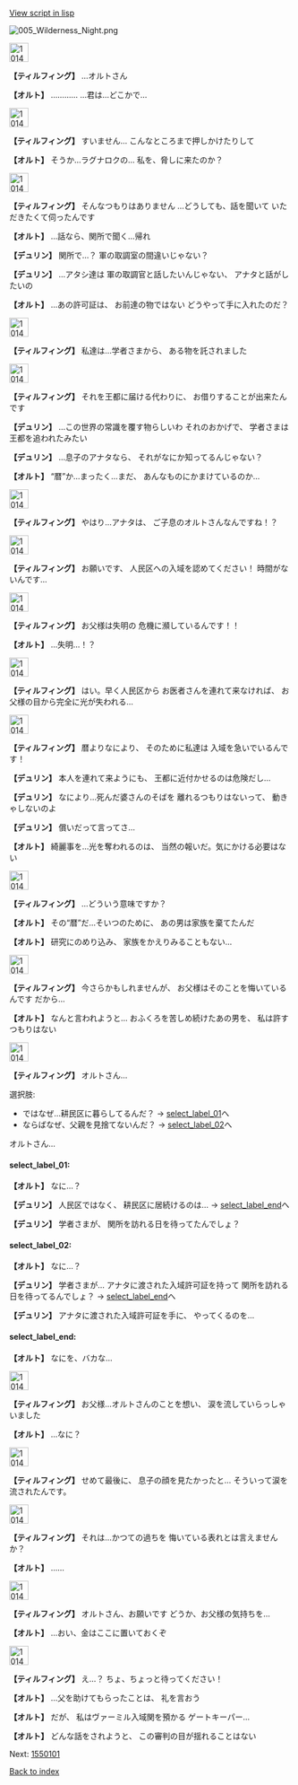 [View script in lisp](../scripts/1541003.txt)

![005_Wilderness_Night.png](../images/backgrounds/005_Wilderness_Night.png)

<img src="../images/units/101431.png" alt="101431.png" height="34"/>

**【ティルフィング】**
…オルトさん

**【オルト】**
…………
…君は…どこかで…

<img src="../images/units/101431.png" alt="101431.png" height="34"/>

**【ティルフィング】**
すいません…
こんなところまで押しかけたりして

**【オルト】**
そうか…ラグナロクの…
私を、脅しに来たのか？

<img src="../images/units/101431.png" alt="101431.png" height="34"/>

**【ティルフィング】**
そんなつもりはありません
…どうしても、話を聞いて
いただきたくて伺ったんです

**【オルト】**
…話なら、関所で聞く…帰れ

**【デュリン】**
関所で…？
軍の取調室の間違いじゃない？

**【デュリン】**
…アタシ達は
軍の取調官と話したいんじゃない、
アナタと話がしたいの

**【オルト】**
…あの許可証は、
お前達の物ではない
どうやって手に入れたのだ？

<img src="../images/units/101431.png" alt="101431.png" height="34"/>

**【ティルフィング】**
私達は…学者さまから、
ある物を託されました

<img src="../images/units/101431.png" alt="101431.png" height="34"/>

**【ティルフィング】**
それを王都に届ける代わりに、
お借りすることが出来たんです

**【デュリン】**
…この世界の常識を覆す物らしいわ
それのおかげで、
学者さまは王都を追われたみたい

**【デュリン】**
…息子のアナタなら、
それがなにか知ってるんじゃない？

**【オルト】**
“暦”か…まったく…まだ、
あんなものにかまけているのか…

<img src="../images/units/101431.png" alt="101431.png" height="34"/>

**【ティルフィング】**
やはり…アナタは、
ご子息のオルトさんなんですね！？

<img src="../images/units/101431.png" alt="101431.png" height="34"/>

**【ティルフィング】**
お願いです、
人民区への入域を認めてください！
時間がないんです…

<img src="../images/units/101431.png" alt="101431.png" height="34"/>

**【ティルフィング】**
お父様は失明の
危機に瀕しているんです！！

**【オルト】**
…失明…！？

<img src="../images/units/101431.png" alt="101431.png" height="34"/>

**【ティルフィング】**
はい。早く人民区から
お医者さんを連れて来なければ、
お父様の目から完全に光が失われる…

<img src="../images/units/101431.png" alt="101431.png" height="34"/>

**【ティルフィング】**
暦よりなにより、
そのために私達は
入域を急いでいるんです！

**【デュリン】**
本人を連れて来ようにも、
王都に近付かせるのは危険だし…

**【デュリン】**
なにより…死んだ婆さんのそばを
離れるつもりはないって、
動きゃしないのよ

**【デュリン】**
償いだって言ってさ…

**【オルト】**
綺麗事を…光を奪われるのは、
当然の報いだ。気にかける必要はない

<img src="../images/units/101431.png" alt="101431.png" height="34"/>

**【ティルフィング】**
…どういう意味ですか？

**【オルト】**
その“暦”だ…そいつのために、
あの男は家族を棄てたんだ

**【オルト】**
研究にのめり込み、
家族をかえりみることもない…

<img src="../images/units/101431.png" alt="101431.png" height="34"/>

**【ティルフィング】**
今さらかもしれませんが、
お父様はそのことを悔いているんです
だから…

**【オルト】**
なんと言われようと…
おふくろを苦しめ続けたあの男を、
私は許すつもりはない

<img src="../images/units/101431.png" alt="101431.png" height="34"/>

**【ティルフィング】**
オルトさん…

選択肢:
- ではなぜ…耕民区に暮らしてるんだ？ → [select_label_01](#select_label_01)へ
- ならばなぜ、父親を見捨てないんだ？ → [select_label_02](#select_label_02)へ

オルトさん…

#### select_label_01:

**【オルト】**
なに…？

**【デュリン】**
人民区ではなく、
耕民区に居続けるのは…
 → [select_label_end](#select_label_end)へ

**【デュリン】**
学者さまが、
関所を訪れる日を待ってたんでしょ？

#### select_label_02:

**【オルト】**
なに…？

**【デュリン】**
学者さまが…
アナタに渡された入域許可証を持って
関所を訪れる日を待ってるんでしょ？
 → [select_label_end](#select_label_end)へ

**【デュリン】**
アナタに渡された入域許可証を手に、
やってくるのを…

#### select_label_end:

**【オルト】**
なにを、バカな…

<img src="../images/units/101431.png" alt="101431.png" height="34"/>

**【ティルフィング】**
お父様…オルトさんのことを想い、
涙を流していらっしゃいました

**【オルト】**
…なに？

<img src="../images/units/101431.png" alt="101431.png" height="34"/>

**【ティルフィング】**
せめて最後に、
息子の顔を見たかったと…
そういって涙を流されたんです。

<img src="../images/units/101431.png" alt="101431.png" height="34"/>

**【ティルフィング】**
それは…かつての過ちを
悔いている表れとは言えませんか？

**【オルト】**
……

<img src="../images/units/101431.png" alt="101431.png" height="34"/>

**【ティルフィング】**
オルトさん、お願いです
どうか、お父様の気持ちを…

**【オルト】**
…おい、金はここに置いておくぞ

<img src="../images/units/101431.png" alt="101431.png" height="34"/>

**【ティルフィング】**
え…？
ちょ、ちょっと待ってください！

**【オルト】**
…父を助けてもらったことは、
礼を言おう

**【オルト】**
だが、
私はヴァーミル入域関を預かる
ゲートキーパー…

**【オルト】**
どんな話をされようと、
この審判の目が揺れることはない

Next: [1550101](1550101.md)

[Back to index](index.md)
